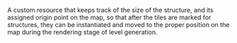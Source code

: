 A custom resource that keeps track of the size of the structure, and its assigned origin point on the map, so that after the tiles are marked for structures, they can be instantiated and moved to the proper position on the map during the rendering stage of level generation.